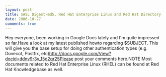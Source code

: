 ```yaml
---
layout: post
title: SASL Digest-md5, Red Hat Enterprise Linux and Red Hat Directory Server
date: 2006-10-27
comments: true
---
```




Hey everyone, been working in Google Docs lately and I'm quite impressed so far.Have a look at my latest published howto regarding $SUBJECT. This will give you the base setup for doing other authentication types (e.g. Dovecot, Postfix, etc)http://docs.google.com/View?docid=ddnv9r3v_15d2qr25Please post your comments here.NOTE Most documents related to Red Hat Enterprise Linux (RHEL) can be found at Red Hat Knowledgebase as well.




